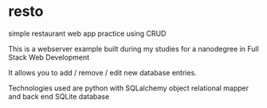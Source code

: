 # resto
simple restaurant web app practice using CRUD

This is a webserver example built during my studies for a nanodegree in Full Stack Web Development

It allows you to add / remove / edit new database entries.

Technologies used are python with SQLalchemy object relational mapper and back end SQLite database
